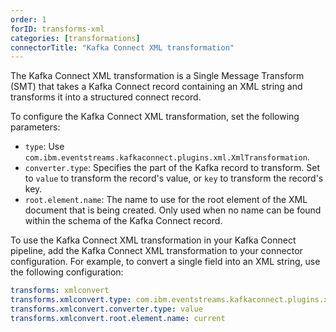 ```yaml
---
order: 1
forID: transforms-xml
categories: [transformations]
connectorTitle: "Kafka Connect XML transformation"
---
```


The Kafka Connect XML transformation is a Single Message Transform (SMT) that takes a Kafka Connect record containing an XML string and transforms it into a structured connect record.

To configure the Kafka Connect XML transformation, set the following parameters:

- `type`: Use `com.ibm.eventstreams.kafkaconnect.plugins.xml.XmlTransformation`.
- `converter.type`: Specifies the part of the Kafka record to transform. Set to `value` to transform the record's value, or `key` to transform the record's key.
- `root.element.name`: The name to use for the root element of the XML document that is being created. Only used when no name can be found within the schema of the Kafka Connect record.

To use the Kafka Connect XML transformation in your Kafka Connect pipeline, add the Kafka Connect XML transformation to your connector configuration. For example, to convert a single field into an XML string, use the following configuration:

```yaml
transforms: xmlconvert
transforms.xmlconvert.type: com.ibm.eventstreams.kafkaconnect.plugins.xml.XmlTransformation
transforms.xmlconvert.converter.type: value
transforms.xmlconvert.root.element.name: current
```
